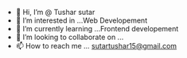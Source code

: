 - 👋 Hi, I’m @ Tushar sutar
- 👀 I’m interested in ...Web Developement
- 🌱 I’m currently learning ...Frontend developement
- 💞️ I’m looking to collaborate on ...
- 📫 How to reach me ... sutartushar15@gmail.com

<!---
Tjsutar/Tjsutar is a ✨ special ✨ repository because its `README.md` (this file) appears on your GitHub profile.
You can click the Preview link to take a look at your changes.
--->
